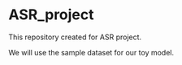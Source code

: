 # ASR_project
This repository created for ASR project. 

We will use the sample dataset for our toy model.
